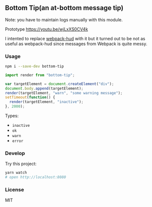 ## Bottom Tip(an at-bottom message tip)

Note: you have to maintain logs manually with this module.

Prototype https://youtu.be/wjLxXS0CV4k

I intented to replace [webpack-hud][hud] with it
but it turned out to be not as useful as webpack-hud
since messages from Webpack is quite messy.

[hud]: https://github.com/mvc-works/webpack-hud

### Usage

```bash
npm i --save-dev bottom-tip
```

```js
import render from "bottom-tip";

var targetElement = document.createElement("div");
document.body.append(targetElement);
render(targetElement, "warn", "some warning message");
setTimeout(function() {
  render(targetElement, "inactive");
}, 2000);
```

Types:

- `inactive`
- `ok`
- `warn`
- `error`

### Develop

Try this project:

```bash
yarn watch
# open http://localhost:8080
```

### License

MIT
